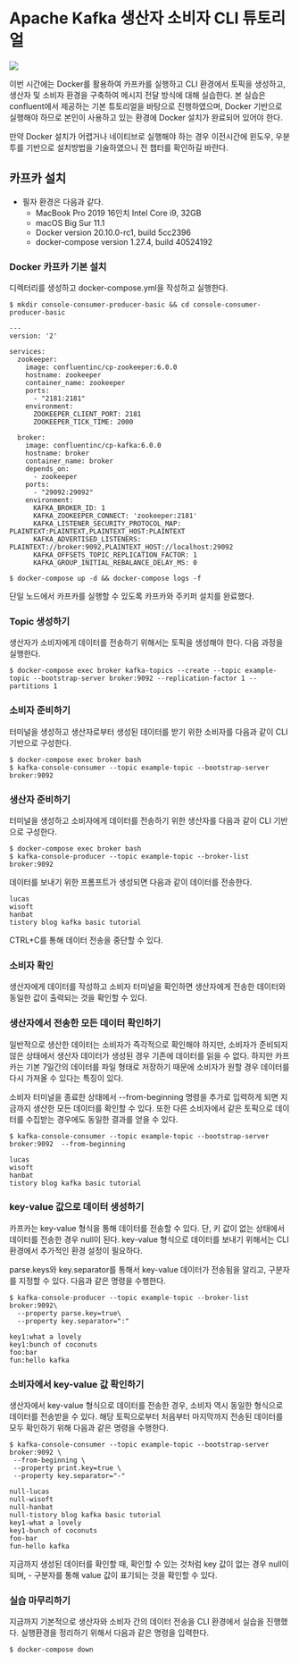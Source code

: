 # Apache Kafka 생산자 소비자 CLI 튜토리얼

![](https://i1.wp.com/cloud.githubusercontent.com/assets/40263/15908479/f04cc88c-2d8f-11e6-8f5e-208bc663e180.png?ssl=1)

이번 시간에는 Docker를 활용하여 카프카를 실행하고 CLI 환경에서 토픽을 생성하고, 생산자 및 소비자 환경을 구축하여 메시지 전달 방식에 대해 실습한다. 본 실습은 confluent에서 제공하는 기본 튜토리얼을 바탕으로 진행하였으며, Docker 기반으로 실행해야 하므로 본인이 사용하고 있는 환경에 Docker 설치가 완료되어 있어야 한다.

만약 Docker 설치가 어렵거나 네이티브로 실행해야 하는 경우 이전시간에 윈도우, 우분투를 기반으로 설치방법을 기술하였으니 전 챕터를 확인하길 바란다.

## 카프카 설치

-   필자 환경은 다음과 같다.
    -   MacBook Pro 2019 16인치 Intel Core i9, 32GB
    -   macOS Big Sur 11.1
    -   Docker version 20.10.0-rc1, build 5cc2396
    -   docker-compose version 1.27.4, build 40524192

### Docker 카프카 기본 설치

디렉터리를 생성하고 docker-compose.yml을 작성하고 실행한다.

```
$ mkdir console-consumer-producer-basic && cd console-consumer-producer-basic
```

```
---
version: '2'

services:
  zookeeper:
    image: confluentinc/cp-zookeeper:6.0.0
    hostname: zookeeper
    container_name: zookeeper
    ports:
      - "2181:2181"
    environment:
      ZOOKEEPER_CLIENT_PORT: 2181
      ZOOKEEPER_TICK_TIME: 2000

  broker:
    image: confluentinc/cp-kafka:6.0.0
    hostname: broker
    container_name: broker
    depends_on:
      - zookeeper
    ports:
      - "29092:29092"
    environment:
      KAFKA_BROKER_ID: 1
      KAFKA_ZOOKEEPER_CONNECT: 'zookeeper:2181'
      KAFKA_LISTENER_SECURITY_PROTOCOL_MAP: PLAINTEXT:PLAINTEXT,PLAINTEXT_HOST:PLAINTEXT
      KAFKA_ADVERTISED_LISTENERS: PLAINTEXT://broker:9092,PLAINTEXT_HOST://localhost:29092
      KAFKA_OFFSETS_TOPIC_REPLICATION_FACTOR: 1
      KAFKA_GROUP_INITIAL_REBALANCE_DELAY_MS: 0

```

```
$ docker-compose up -d && docker-compose logs -f
```

단일 노드에서 카프카를 실행할 수 있도록 카프카와 주키퍼 설치를 완료했다.

### Topic 생성하기

생산자가 소비자에게 데이터를 전송하기 위해서는 토픽을 생성해야 한다. 다음 과정을 실행한다.

```
$ docker-compose exec broker kafka-topics --create --topic example-topic --bootstrap-server broker:9092 --replication-factor 1 --partitions 1
```

### 소비자 준비하기

터미널을 생성하고 생산자로부터 생성된 데이터를 받기 위한 소비자를 다음과 같이 CLI 기반으로 구성한다.

```
$ docker-compose exec broker bash
$ kafka-console-consumer --topic example-topic --bootstrap-server broker:9092 
```

### 생산자 준비하기

터미널을 생성하고 소비자에게 데이터를 전송하기 위한 생산자를 다음과 같이 CLI 기반으로 구성한다.

```
$ docker-compose exec broker bash
$ kafka-console-producer --topic example-topic --broker-list broker:9092
```

데이터를 보내기 위한 프롬프트가 생성되면 다음과 같이 데이터를 전송한다.

```
lucas
wisoft
hanbat
tistory blog kafka basic tutorial
```

CTRL+C를 통해 데이터 전송을 중단할 수 있다.

### 소비자 확인

생산자에게 데이터를 작성하고 소비자 터미널을 확인하면 생산자에게 전송한 데이터와 동일한 값이 출력되는 것을 확인할 수 있다.

### 생산자에서 전송한 모든 데이터 확인하기

일반적으로 생산한 데이터는 소비자가 즉각적으로 확인해야 하지만, 소비자가 준비되지 않은 상태에서 생산자 데이터가 생성된 경우 기존에 데이터를 읽을 수 없다. 하지만 카프카는 기본 7일간의 데이터를 파일 형태로 저장하기 때문에 소비자가 원할 경우 데이터를 다시 가져올 수 있다는 특징이 있다.

소비자 터미널을 종료한 상태에서 --from-beginning 명령을 추가로 입력하게 되면 지금까지 생산한 모든 데이터를 확인할 수 있다. 또한 다른 소비자에서 같은 토픽으로 데이터를 수집받는 경우에도 동일한 결과를 얻을 수 있다.

```
$ kafka-console-consumer --topic example-topic --bootstrap-server broker:9092  --from-beginning 
```

```
lucas
wisoft
hanbat
tistory blog kafka basic tutorial
```

### key-value 값으로 데이터 생성하기

카프카는 key-value 형식을 통해 데이터를 전송할 수 있다. 단, 키 값이 없는 상태에서 데이터를 전송한 경우 null이 된다. key-value 형식으로 데이터를 보내기 위해서는 CLI 환경에서 추가적인 환경 설정이 필요하다.

parse.keys와 key.separator를 통해서 key-value 데이터가 전송됨을 알리고, 구분자를 지정할 수 있다. 다음과 같은 명령을 수행한다.

```
$ kafka-console-producer --topic example-topic --broker-list broker:9092\
  --property parse.key=true\
  --property key.separator=":"
```

```
key1:what a lovely
key1:bunch of coconuts
foo:bar
fun:hello kafka
```

### 소비자에서 key-value 값 확인하기

생산자에서 key-value 형식으로 데이터를 전송한 경우, 소비자 역시 동일한 형식으로 데이터를 전송받을 수 있다. 해당 토픽으로부터 처음부터 마지막까지 전송된 데이터를 모두 확인하기 위해 다음과 같은 명령을 수행한다.

```
$ kafka-console-consumer --topic example-topic --bootstrap-server broker:9092 \
 --from-beginning \
 --property print.key=true \
 --property key.separator="-"
```

```
null-lucas
null-wisoft
null-hanbat
null-tistory blog kafka basic tutorial
key1-what a lovely
key1-bunch of coconuts
foo-bar
fun-hello kafka
```

지금까지 생성된 데이터를 확인할 때, 확인할 수 있는 것처럼 key 값이 없는 경우 null이 되며, - 구분자를 통해 value 값이 표기되는 것을 확인할 수 있다.

### 실습 마무리하기

지금까지 기본적으로 생산자와 소비자 간의 데이터 전송을 CLI 환경에서 실습을 진행했다. 실행환경을 정리하기 위해서 다음과 같은 명령을 입력한다.

```
$ docker-compose down
```